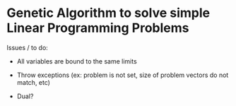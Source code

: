 # Genetic Algorithm to solve simple Linear Programming Problems

Issues / to do:

- All variables are bound to the same limits

- Throw exceptions (ex: problem is not set, size of problem vectors do not match, etc)

- Dual?

